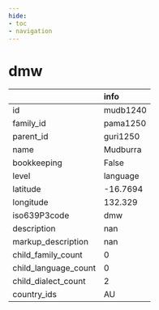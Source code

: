 ```yaml
---
hide:
- toc
- navigation
---
```

# dmw
|                      | info     |
|:---------------------|:---------|
| id                   | mudb1240 |
| family_id            | pama1250 |
| parent_id            | guri1250 |
| name                 | Mudburra |
| bookkeeping          | False    |
| level                | language |
| latitude             | -16.7694 |
| longitude            | 132.329  |
| iso639P3code         | dmw      |
| description          | nan      |
| markup_description   | nan      |
| child_family_count   | 0        |
| child_language_count | 0        |
| child_dialect_count  | 2        |
| country_ids          | AU       |